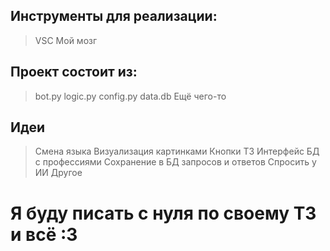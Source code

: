 ## Инструменты для реализации:
> VSC
> Мой мозг
## Проект состоит из:
> bot.py
> logic.py
> config.py
> data.db
> Ещё чего-то
## Идеи
> Смена языка
> Визуализация картинками
> Кнопки
> ТЗ
> Интерфейс
> БД с профессиями
> Сохранение в БД запросов и ответов
> Спросить у ИИ
> Другое
# Я буду писать с нуля по своему ТЗ и всё :3
